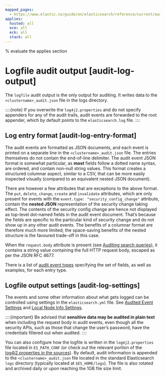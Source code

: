 ```yaml
---
mapped_pages:
  - https://www.elastic.co/guide/en/elasticsearch/reference/current/audit-log-output.html
applies:
  hosted: all
  ece: all
  eck: all
  stack: all
---
```


% evaluate the applies section

# Logfile audit output [audit-log-output]

The `logfile` audit output is the only output for auditing. It writes data to the `<clustername>_audit.json` file in the logs directory.

::::{note} 
If you overwrite the `log4j2.properties` and do not specify appenders for any of the audit trails, audit events are forwarded to the root appender, which by default points to the `elasticsearch.log` file.
::::



## Log entry format [audit-log-entry-format] 

The audit events are formatted as JSON documents, and each event is printed on a separate line in the `<clustername>_audit.json` file. The entries themselves do not contain the end-of-line delimiter. The audit event JSON format is somewhat particular, as **most** fields follow a dotted name syntax, are ordered, and contain non-null string values. This format creates a structured columnar aspect, similar to a CSV, that can be more easily inspected visually (compared to an equivalent nested JSON document).

There are however a few attributes that are exceptions to the above format. The `put`, `delete`, `change`, `create` and `invalidate` attributes, which are only present for events with the `event.type: "security_config_change"` attribute, contain the **nested JSON** representation of the security change taking effect. The contents of the security config change are hence not displayed as top-level dot-named fields in the audit event document. That’s because the fields are specific to the particular kind of security change and do not show up in any other audit events. The benefits of a columnar format are therefore much more limited; the space-saving benefits of the nested structure is the favoured trade-off in this case.

When the `request.body` attribute is present (see [Auditing search queries](auditing-search-queries.md)), it contains a string value containing the full HTTP request body, escaped as per the JSON RFC 4677.

There is a list of [audit event types](elasticsearch-audit-events.md) specifying the set of fields, as well as examples, for each entry type.


## Logfile output settings [audit-log-settings] 

The events and some other information about what gets logged can be controlled using settings in the `elasticsearch.yml` file. See [Audited Event Settings](asciidocalypse://docs/elasticsearch/docs/reference/elasticsearch/configuration-reference/auding-settings.md#event-audit-settings) and [Local Node Info Settings](https://www.elastic.co/guide/en/elasticsearch/reference/current/auditing-settings.html#node-audit-settings).

::::{important} 
Be advised that **sensitive data may be audited in plain text** when including the request body in audit events, even though all the security APIs, such as those that change the user’s password, have the credentials filtered out when audited.
::::


You can also configure how the logfile is written in the `log4j2.properties` file located in `ES_PATH_CONF` (or check out the relevant portion of the [log4j2.properties in the sources](https://github.com/elastic/elasticsearch/blob/master/x-pack/plugin/core/src/main/config/log4j2.properties)). By default, audit information is appended to the `<clustername>_audit.json` file located in the standard Elasticsearch `logs` directory (typically located at `$ES_HOME/logs`). The file is also rotated and archived daily or upon reaching the 1GB file size limit.

